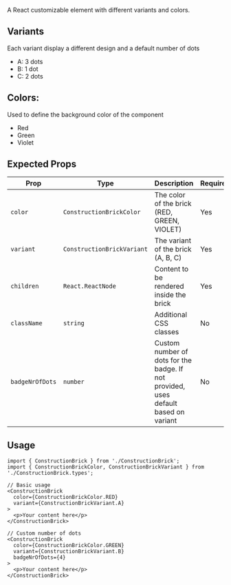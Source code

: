A React customizable element with different variants and colors.

## Variants
Each variant display a different design and a default number of dots
- A: 3 dots
- B: 1 dot
- C: 2 dots


## Colors:
Used to define the background color of the component
- Red
- Green
- Violet

## Expected Props

| Prop | Type | Description | Required |
|------|------|-------------|----------|
| `color` | `ConstructionBrickColor` | The color of the brick (RED, GREEN, VIOLET) | Yes |
| `variant` | `ConstructionBrickVariant` | The variant of the brick (A, B, C) | Yes |
| `children` | `React.ReactNode` | Content to be rendered inside the brick | Yes |
| `className` | `string` | Additional CSS classes | No |
| `badgeNrOfDots` | `number` | Custom number of dots for the badge. If not provided, uses default based on variant | No |

## Usage

```tsx
import { ConstructionBrick } from './ConstructionBrick';
import { ConstructionBrickColor, ConstructionBrickVariant } from './ConstructionBrick.types';

// Basic usage
<ConstructionBrick
  color={ConstructionBrickColor.RED}
  variant={ConstructionBrickVariant.A}
>
  <p>Your content here</p>
</ConstructionBrick>

// Custom number of dots
<ConstructionBrick
  color={ConstructionBrickColor.GREEN}
  variant={ConstructionBrickVariant.B}
  badgeNrOfDots={4}
>
  <p>Your content here</p>
</ConstructionBrick>
```
